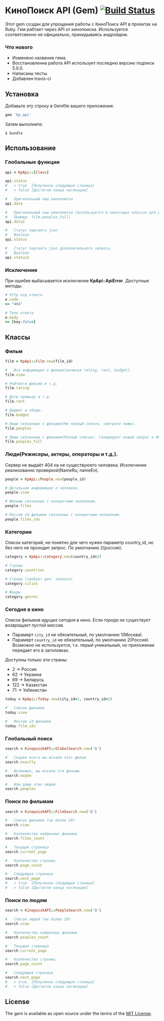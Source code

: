 # КиноПоиск API (Gem) [![Build Status](https://travis-ci.org/groverz/kp_api.svg?branch=master)](https://travis-ci.org/groverz/kp_api)

Этот gem создан для упрощения работы с КиноПоиск API в проектах на Ruby.
Гем рабтает через API от кинопоиска. 
Используется соответсвенно не официально, прикидываясь андройдом.

### Что нового

* Изменено название гема.
* Восстановленна работа API использует последню версию подписи 5.0.0.
* Написаны тесты.
* Добавлен travis-ci


## Установка

Добавьте эту строку в Gemfile вашего приложения:

```ruby
gem 'kp_api'
```

Затем выполните:

    $ bundle

## Использование

### Глобальные функции

```ruby
api = KpApi::[Class] 
```

```ruby
api.status 
#   > true  [Полученна следующая станица]
#   > false [Достигли конца пагинации]
```

```ruby
#   Оригинальный хеш кинопоиска
api.data 
```

```ruby
#   Оригинальный хеш кинопоиска (используется в некоторых классах для дополнительного запроса). 
#   Пример: film.peoples_full)
api.data2 
```

```ruby
#   Статус парсинга json 
#   Boolean
api.status 
```

```ruby
#   Статус парсинга json дополнительного запроса.
#   Boolean
api.status2
```

### Исключения 

При ошибке выбасывается исключение __KpApi::ApiError__. Доступные методы.

```ruby
# http код ответа
e.code
=> "404"
```

```ruby
# Тело ответа
e.body
=> [key:false]
```


## Классы 

### Фильм

```ruby
film = KpApi::Film.new(film_id)
```

```ruby
#   Вся информация о фильме(включая rating, rent, budget).
film.view
```
```ruby
# Рейтинги фильма и т.д.
film.rating
```
```ruby
# Даты премьер и т.д.
film.rent
```

```ruby
# Бюджет и сборы.
film.budget
```

```ruby
# Люди связанные с фильмом(Не полный список, смотрите ниже).
film.peoples
```

```ruby
# Люди связанные с фильмом(Полный список). Генерирует новый запрос к API.
film.peoples_full
```


### Люди(Режисеры, актеры, операторы и т.д.).

Сервер не выдаёт 404 на не существуюего человека.
Исключение реализованно проверкой(NameRu, nameEn).

```ruby
people = KpApi::People.new(people_id)
```

```ruby
# Детальная информация о человеке.
people.view
```

```ruby
# Фильмы связанные с конкретным человеком.
people.films
```

```ruby
# Массив id фильмов связанных с конкретным человеком.
people.films_ids
```


### Категории
Список категорий, не понятно для чего нужен параметр country_id, но без него не
проходит запрос. По умолчанию 2(россия).

```ruby
category = KpApi::Category.new(country_id=2)
```

```ruby
# Страны
category.countries
```

```ruby
# Страны (требует доп. запроса)
category.cities
```

```ruby
# Жанры
category.genres
```

### Сегодня в кино
Список фильмов идущих сегодня в кино.
_Если города не существует возвращает пустой массив_.
* Парамерт  `city_id`    не обязательный, по умолчанию 1(Москва). 
* Парамерт  `country_id` не обязательный, по умолчанию 2(Россия). 
Возможно не используется, т.к. перый уникальный, но приложение передает его в заголовках.

Доступны только эти страны:
* 2   -> Россия
* 62  -> Украина
* 69  -> Беларусь
* 122 -> Казахстан
* 71  -> Узбекистан

```ruby
today = KpApi::Today.new(city_id=1, country_id=2)
```

```ruby
#   Список фильмов
today.view
```

```ruby
#   Массив id фильмов
today.film_ids
```


### Глобальный поиск

```ruby
search = KinopoiskAPI::GlobalSearch.new('Q')
```
```ruby
#   Скорее всего вы искали этот фильм
search.exactly
```
```ruby
#   Возможно, вы искали эти фильмы
search.maybe
```
```ruby
#   Или даже этих людей
search.peoples
```


### Поиск по фильмам

```ruby
search = KinopoiskAPI::FilmSearch.new('Q')
```

```ruby
#   Список фильмов (не более 20)
search.view
```

```ruby
#   Колличество найденных фильмов
search.films_count
```

```ruby
#   Текущая страница
search.current_page
```

```ruby
#   Колличество страниц
search.page_count
```

```ruby
#   Следующая страница
search.next_page
#   > true  [Полученна следующая станица]
#   > false [Достигли конца пагинации]
```


### Поиск по людям

```ruby
search = KinopoiskAPI::PeopleSearch.new('Q')
```

```ruby
#   Список людей (не более 20)
search.view
```

```ruby
#   Колличество найденных фильмов
search.peoples_count
```

```ruby
#   Текущая страница
search.current_page
```

```ruby
#   Колличество страниц
search.page_count
```

```ruby
#   Следующая страница
search.next_page
#   > true  [Полученна следующая станица]
#   > false [Достигли конца пагинации]
```

## License

The gem is available as open source under the terms of the [MIT License](http://opensource.org/licenses/MIT).

